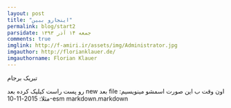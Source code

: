 ```yaml
---
layout: post
title: "اینجارو ببین"
permalink: blog/start2
parsidate: جمعه ۱۴ آذر ۱۳۹۳
comments: true
imglink: http://f-amiri.ir/assets/img/Administrator.jpg
imgauthor: http://florianklauer.de/
imgauthorname: Florian Klauer
---
```


تبریک برجام

رو پست راست کیلیک کرده
بعد new
بعد file
اون وقت ب این صورت اسمشو مینویسیم:
مثلا:
2015-11-10-esm markdown.markdown


